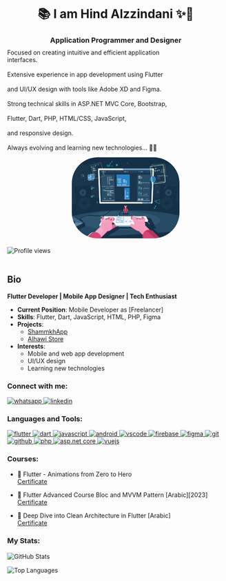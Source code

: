 
<h1 align="center">📚 I am Hind Alzzindani ✨👋</h1>
<h3 align="center">Application Programmer and Designer</h3>

<div style="display: flex; justify-content: space-between; align-items: flex-start; margin-top: -20px;">
  <!-- النص على اليسار -->
  <div style="flex: 1; max-width: 400px; text-align: left;">
    <p>
      Focused on creating intuitive and efficient application interfaces. <br><br>
      Extensive experience in app development using Flutter<br><br> 
      and UI/UX design with tools like Adobe XD and Figma. <br><br>
      Strong technical skills in ASP.NET MVC Core, Bootstrap, 
      <br><br>Flutter, Dart, PHP, HTML/CSS, JavaScript,<br><br>
      and responsive design. <br><br>
      Always evolving and learning new technologies... 🎲🎯  
    </p>
    
  <div align="right" style="flex-shrink: 0;flex: 2;">
    <img alt="Coding" width="250" src="./dev.gif" style="border-radius: 60px; margin-top: -20;">
  </div>
  </div>
  
</div>


<br>

<div align="left">
  <img src="https://komarev.com/ghpvc/?username=hindalzzindan" alt="Profile views" />
</div>

  </div>




<br>


## Bio

**Flutter Developer | Mobile App Designer | Tech Enthusiast**

- **Current Position**: Mobile Developer as [Freelancer]
- **Skills**: Flutter, Dart, JavaScript, HTML, PHP, Figma
- **Projects**: 
  - [ShammkhApp](https://play.google.com/store/apps/details?id=com.awalnet.flutter_shammakh_ecom)
  - [Alhawi Store](https://play.google.com/store/apps/details?id=com.alhawi.active_ecommerce_flutter_app)
- **Interests**: 
  - Mobile and web app development
  - UI/UX design
  - Learning new technologies

### Connect with me:

  <a href="https://wa.me/775464411" target="_blank"> 
    <img src="https://www.vectorlogo.zone/logos/whatsapp/whatsapp-icon.svg" alt="whatsapp" width="40" height="40" />
  </a>
  <a href="https://www.linkedin.com/in/hind-alzzindani/" target="_blank"> 
    <img src="https://www.vectorlogo.zone/logos/linkedin/linkedin-icon.svg" alt="linkedin" width="40" height="40" />
  </a>

### Languages and Tools:

<p align="left">
  <a href="https://flutter.dev/" target="_blank">
    <img src="https://www.vectorlogo.zone/logos/flutterio/flutterio-icon.svg" alt="flutter" width="40" height="40" />
  </a>
  <a href="https://dart.dev" target="_blank">
    <img src="https://www.vectorlogo.zone/logos/dartlang/dartlang-icon.svg" alt="dart" width="40" height="40" />
  </a>
  <a href="https://www.javascript.com/" target="_blank">
    <img src="https://www.vectorlogo.zone/logos/javascript/javascript-icon.svg" alt="javascript" width="40" height="40" />
  </a>
  <a href="https://www.android.com/studio" target="_blank">
    <img src="https://camo.githubusercontent.com/e87a0bbc2ea533869deabc5775446f8a634e13dc84511323038eab5203ff40e5/68747470733a2f2f63646e2e6a7364656c6976722e6e65742f67682f64657669636f6e732f64657669636f6e2f69636f6e732f616e64726f696473747564696f2f616e64726f696473747564696f2d6f726967696e616c2e737667" alt="android" width="40" height="40" />
  </a>
  <a href="https://code.visualstudio.com/" target="_blank">
    <img src="https://www.vectorlogo.zone/logos/visualstudio_code/visualstudio_code-icon.svg" alt="vscode" width="40" height="40" />
  </a>
  <a href="https://firebase.google.com/" target="_blank">
    <img src="https://www.vectorlogo.zone/logos/firebase/firebase-icon.svg" alt="firebase" width="40" height="40" />
  </a>
  <a href="https://www.figma.com/" target="_blank">
    <img src="https://www.vectorlogo.zone/logos/figma/figma-icon.svg" alt="figma" width="40" height="40" />
  </a>
  <a href="https://git-scm.com/" target="_blank">
    <img src="https://www.vectorlogo.zone/logos/git-scm/git-scm-icon.svg" alt="git" width="40" height="40" />
  </a>
  <a href="https://github.com/" target="_blank">
    <img src="https://www.vectorlogo.zone/logos/github/github-icon.svg" alt="github" width="40" height="40" />
  </a>
  <a href="https://www.php.net/" target="_blank">
    <img src="https://www.vectorlogo.zone/logos/php/php-icon.svg" alt="php" width="40" height="40" />
  </a>
  <a href="https://dotnet.microsoft.com/apps/aspnet" target="_blank">
    <img src="https://www.vectorlogo.zone/logos/dotnet/dotnet-icon.svg" alt="asp.net core" width="40" height="40" />
  </a>
  <a href="https://vuejs.org/" target="_blank">
    <img src="https://www.vectorlogo.zone/logos/vuejs/vuejs-icon.svg" alt="vuejs" width="40" height="40" />
  </a>
</p>

### Courses:

- 🎯 Flutter - Animations from Zero to Hero  
  [Certificate](https://www.udemy.com/certificate/UC-82b63551-3818-47b7-b1c2-5676f45cfb31/)

- 🎯 Flutter Advanced Course Bloc and MVVM Pattern [Arabic][2023]  
  [Certificate](https://www.udemy.com/certificate/UC-dcea4f17-2e77-4978-afce-5fd95370bd29/)

- 🎯 Deep Dive into Clean Architecture in Flutter [Arabic]  
  [Certificate](https://www.udemy.com/certificate/UC-e3ffa369-c4fb-4dee-a295-b8692da00f85/)

### My Stats:

<p align="left">
  <img align="center" src="https://github-readme-stats.vercel.app/api?username=hindalzzindani&show_icons=true&theme=radical" alt="GitHub Stats" />
</p>
<p align="left">
  <img align="center" src="https://github-readme-stats.vercel.app/api/top-langs/?username=hindalzzindani&layout=compact&theme=radical" alt="Top Languages" />
</p>
